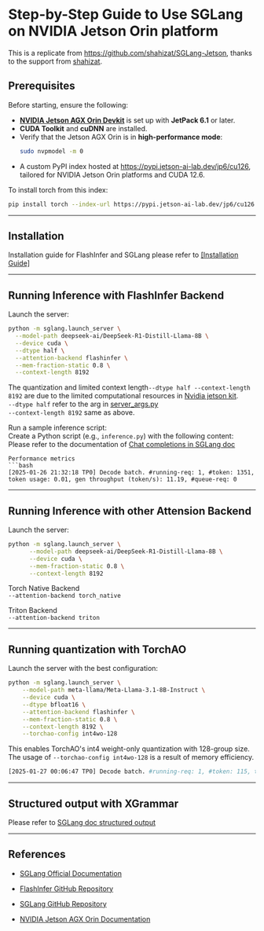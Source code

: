 # Step-by-Step Guide to Use SGLang on NVIDIA Jetson Orin platform

This is a replicate from https://github.com/shahizat/SGLang-Jetson, thanks to the support from [shahizat](https://github.com/shahizat).
## Prerequisites

Before starting, ensure the following:

- [**NVIDIA Jetson AGX Orin Devkit**](https://www.nvidia.com/en-us/autonomous-machines/embedded-systems/jetson-orin/) is set up with **JetPack 6.1** or later.
- **CUDA Toolkit** and **cuDNN** are installed.
- Verify that the Jetson AGX Orin is in **high-performance mode**:
  ```bash
  sudo nvpmodel -m 0
  ```
- A custom PyPI index hosted at https://pypi.jetson-ai-lab.dev/jp6/cu126, tailored for NVIDIA Jetson Orin platforms and CUDA 12.6.

To install torch from this index:
  ```bash
pip install torch --index-url https://pypi.jetson-ai-lab.dev/jp6/cu126
 ```
* * * * *
## Installation
Installation guide for FlashInfer and SGLang please refer to [[Installation Guide]](https://docs.sglang.ai/start/install.html)
* * * * *

Running Inference with FlashInfer Backend
-----------------------------------------

Launch the server:
```bash
python -m sglang.launch_server \
  --model-path deepseek-ai/DeepSeek-R1-Distill-Llama-8B \
  --device cuda \
  --dtype half \
  --attention-backend flashinfer \
  --mem-fraction-static 0.8 \
  --context-length 8192 
```
The quantization and  limited context length`--dtype half --context-length 8192` are due to the limited computational resources in [Nvidia jetson kit](https://www.nvidia.com/en-us/autonomous-machines/embedded-systems/jetson-orin/). \
`--dtype half` refer to the arg in [server_args.py](https://github.com/sgl-project/sglang/blob/959dca4fc7d720b8885e74761f7b098bed2bdeb7/python/sglang/srt/server_args.py#L347) \
`--context-length 8192` same as above. 

Run a sample inference script:\
    Create a Python script (e.g., `inference.py`) with the following content:\
    Please refer to the documentation of [Chat completions in SGLang doc](https://docs.sglang.ai/backend/openai_api_completions.html#Usage)


```
Performance metrics
```bash
[2025-01-26 21:32:18 TP0] Decode batch. #running-req: 1, #token: 1351, token usage: 0.01, gen throughput (token/s): 11.19, #queue-req: 0
```
* * * * *

Running Inference with other Attension Backend
-------------------------------------------

Launch the server:
```bash
python -m sglang.launch_server \
      --model-path deepseek-ai/DeepSeek-R1-Distill-Llama-8B \
      --device cuda \
      --mem-fraction-static 0.8 \
      --context-length 8192
```
Torch Native Backend \
 `--attention-backend torch_native `

Triton Backend\
`--attention-backend triton`

* * * * *
Running quantization with TorchAO
-------------------------------------
Launch the server with the best configuration:
```bash
python -m sglang.launch_server \
    --model-path meta-llama/Meta-Llama-3.1-8B-Instruct \
    --device cuda \
    --dtype bfloat16 \
    --attention-backend flashinfer \
    --mem-fraction-static 0.8 \
    --context-length 8192 \
    --torchao-config int4wo-128
```
This enables TorchAO's int4 weight-only quantization with 128-group size.
The usage of `--torchao-config int4wo-128` is a result of memory efficiency. 

```bash
[2025-01-27 00:06:47 TP0] Decode batch. #running-req: 1, #token: 115, token usage: 0.00, gen throughput (token/s): 30.84, #queue-req:
```

* * * * *
Structured output with XGrammar
-------------------------------
Please refer to [SGLang doc structured output](https://docs.sglang.ai/backend/structured_outputs.html)
* * * * *

References
----------

-   [SGLang Official Documentation](https://docs.sglang.ai/index.html)

-   [FlashInfer GitHub Repository](https://github.com/flashinfer-ai/flashinfer)

-   [SGLang GitHub Repository](https://github.com/sgl-project/sglang)

-   [NVIDIA Jetson AGX Orin Documentation](https://developer.nvidia.com/embedded/jetson-agx-orin)
